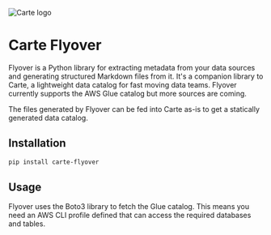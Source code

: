 ![Carte logo](https://cartedata.com/ligature.png "Carte logo")
# Carte Flyover

Flyover is a Python library for extracting metadata from your data sources and generating structured Markdown files from it. It's a companion library to Carte, a lightweight data catalog for fast moving data teams. Flyover currently supports the AWS Glue catalog but more sources are coming.

The files generated by Flyover can be fed into Carte as-is to get a statically generated data catalog.

## Installation

``` sh
pip install carte-flyover
```

## Usage

Flyover uses the Boto3 library to fetch the Glue catalog. This means you need an AWS CLI profile defined that can access the required databases and tables.
